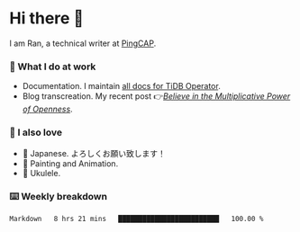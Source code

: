 # Hi there 👋

I am Ran, a technical writer at [PingCAP](https://pingcap.com/).

### 📝 What I do at work

- Documentation. I maintain [all docs for TiDB Operator](https://github.com/pingcap/docs-tidb-operator).
- Blog transcreation. My recent post 👉[*Believe in the Multiplicative Power of Openness*](https://pingcap.com/blog/believe-in-the-multiplicative-power-of-openness-open-source-community).

### 🤠 I also love

- 💬 Japanese. よろしくお願い致します！ 
- 🎨 Painting and Animation. 
- 🎸 Ukulele.

### ⌨️ Weekly breakdown

<!--START_SECTION:waka-->
```text
Markdown   8 hrs 21 mins   █████████████████████████   100.00 % 
```
<!--END_SECTION:waka-->

